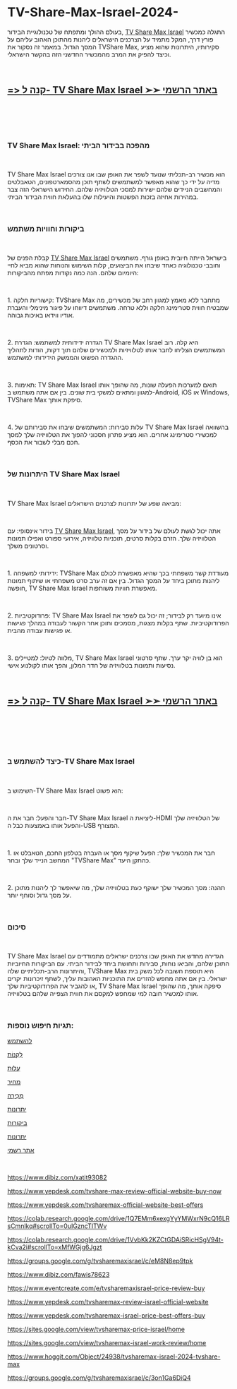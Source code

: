 # TV-Share-Max-Israel-2024-
<p>בעולם ההולך ומתפתח של טכנולוגיית הבידור,&nbsp;<a href="https://tvsharemax-review-israel.webflow.io/">TV Share Max Israel</a>&nbsp;התגלה כמכשיר פורץ דרך, המקל מתמיד על הצרכנים הישראלים ליהנות מהתוכן האהוב עליהם על המסך הגדול. במאמר זה נסקור את TVShare Max, סקירותיו, היתרונות שהוא מציע וכיצד להפיק את המרב מהמכשיר החדשני הזה בהקשר הישראלי.</p>
<p>&nbsp;</p>
<h2><strong><a href="https://plugnpureairpurifier.com/recommends/tvsharemax/">=&gt; קנה ל</a><a href="https://plugnpureairpurifier.com/recommends/tvsharemax/">- TV Share Max Israel ➢➢ באתר הרשמי</a></strong></h2>
<p>&nbsp;</p>
<p><a href="https://plugnpureairpurifier.com/recommends/tvsharemax/"><img src="https://s3.amazonaws.com/1silo.penzu.com/photos/12799000/big/TV_Share_Max_Israel_1.jpg?1694083250" alt="" border="0" /></a></p>
<p>&nbsp;</p>
<h3><strong>TV Share Max Israel: מהפכה בבידור הביתי</strong></h3>
<p>&nbsp;</p>
<p>TV Share Max Israel הוא מכשיר רב-תכליתי שנועד לשפר את האופן שבו אנו צורכים מדיה על ידי כך שהוא מאפשר למשתמשים לשתף תוכן מהסמארטפונים, הטאבלטים והמחשבים הניידים שלהם ישירות למסכי הטלוויזיה שלהם. החידוש הישראלי הזה צבר במהירות אחיזה בזכות הפשטות והיעילות שלו בהעלאת חווית הבידור הביתי.</p>
<p>&nbsp;</p>
<h3><strong>ביקורות וחוויות משתמש</strong></h3>
<p>&nbsp;</p>
<p>קבלת הפנים של&nbsp;<a href="https://plugnpureairpurifier.com/tvsharemax/">TV Share Max Israel</a>&nbsp;בישראל הייתה חיובית באופן גורף. משתמשים וחובבי טכנולוגיה כאחד שיבחו את הביצועים, קלות השימוש והנוחות שהוא מביא לחיי היומיום שלהם. הנה כמה נקודות מפתח מהביקורות:</p>
<p>&nbsp;</p>
<p>1. קישוריות חלקה: TVShare Max מתחבר ללא מאמץ למגוון רחב של מכשירים, מה שמבטיח חווית סטרימינג חלקה וללא טרחה. משתמשים דיווחו על פיגור מינימלי והעברת אודיו ווידאו באיכות גבוהה.</p>
<p>&nbsp;</p>
<p>2. הגדרה ידידותית למשתמש: הגדרת TV Share Max Israel היא קלה. רוב המשתמשים הצליחו לחבר אותו לטלוויזיות ולמכשירים שלהם תוך דקות, הודות לתהליך ההגדרה הפשוט והממשק הידידותי למשתמש.</p>
<p>&nbsp;</p>
<p>3. תאימות: TV Share Max Israel תואם למערכות הפעלה שונות, מה שהופך אותו למגוון ומתאים למשקי בית שונים. בין אם אתה משתמש ב-Android, iOS או Windows, TVShare Max סיפקת אותך.</p>
<p>&nbsp;</p>
<p>4. עלות סבירות: המשתמשים שיבחו את סבירותם של TV Share Max Israel בהשוואה למכשירי סטרימינג אחרים. הוא מציע פתרון חסכוני להפוך את הטלוויזיה שלך למסך חכם מבלי לשבור את הכסף.</p>
<p>&nbsp;</p>
<h3><strong>היתרונות של TV Share Max Israel</strong></h3>
<p>&nbsp;</p>
<p>TV Share Max Israel מביאה שפע של יתרונות לצרכנים הישראלים:</p>
<p>&nbsp;</p>
<p>בידור אינסופי: עם&nbsp;<a href="https://tvsharemax-israel-review-best-offers.company.site/">TV Share Max Israel</a>, אתה יכול לגשת לעולם של בידור על מסך הטלוויזיה שלך. הזרם בקלות סרטים, תוכניות טלוויזיה, אירועי ספורט ואפילו תמונות וסרטונים משלך.</p>
<p>&nbsp;</p>
<p>1. ידידותי למשפחה: TVShare Max מעודדת קשר משפחתי בכך שהיא מאפשרת לכולם ליהנות מתוכן ביחד על המסך הגדול. בין אם זה ערב סרט משפחתי או שיתוף תמונות חופשה, TV Share Max Israel מאפשרת חוויות משותפות.</p>
<p>&nbsp;</p>
<p>2. פרודוקטיביות: TV Share Max Israel אינו מיועד רק לבידור; זה יכול גם לשפר את הפרודוקטיביות. שתף בקלות מצגות, מסמכים ותוכן אחר הקשור לעבודה במהלך פגישות או פגישות עבודה מהבית.</p>
<p>&nbsp;</p>
<p>3. מלווה לטיול: למטיילים, TV Share Max Israel הוא בן לוויה יקר ערך. שתף סרטוני נסיעות ותמונות בטלוויזיה של חדר המלון, והפך אותו לקולנוע אישי.</p>
<p>&nbsp;</p>
<h2><strong><a href="https://plugnpureairpurifier.com/recommends/tvsharemax/">=&gt; קנה ל</a><a href="https://plugnpureairpurifier.com/recommends/tvsharemax/">- TV Share Max Israel ➢➢ באתר הרשמי</a></strong></h2>
<p>&nbsp;</p>
<p><a href="https://plugnpureairpurifier.com/recommends/tvsharemax/"><img src="https://s3.amazonaws.com/7silo.penzu.com/photos/12798998/big/TV_Share_Max_Israel_2.jpg?1694083237" alt="" border="0" /></a></p>
<h3>&nbsp;</h3>
<h3><strong>כיצד להשתמש ב-TV Share Max Israel</strong></h3>
<p>&nbsp;</p>
<p>השימוש ב-TV Share Max Israel הוא פשוט:</p>
<p>&nbsp;</p>
<p>חבר והפעל: חבר את ה-TV Share Max Israel ליציאת ה-HDMI של הטלוויזיה שלך והפעל אותו באמצעות כבל ה-USB המצורף.</p>
<p>&nbsp;</p>
<p>1. חבר את המכשיר שלך: הפעל שיקוף מסך או העברה בטלפון החכם, הטאבלט או המחשב הנייד שלך ובחר "TVShare Max" כהתקן היעד.</p>
<p>&nbsp;</p>
<p>2. תהנה: מסך המכשיר שלך ישוקף כעת בטלוויזיה שלך, מה שיאפשר לך ליהנות מתוכן על מסך גדול וסוחף יותר.</p>
<p>&nbsp;</p>
<h3><strong>סיכום</strong></h3>
<p>&nbsp;</p>
<p>TV Share Max Israel הגדירה מחדש את האופן שבו צרכנים ישראלים מתמודדים עם התוכן שלהם, והביאו נוחות, סבירות ותחושת ביחד לבידור הביתי. עם הביקורות החיוביות והיתרונות הרב-תכליתיים שלה, TVShare Max היא תוספת חשובה לכל משק בית ישראלי. בין אם אתה מחפש להזרים את התוכניות האהובות עליך, לשתף זיכרונות יקרים או להגביר את הפרודוקטיביות שלך, TV Share Max Israel סיפקה אותך, מה שהופך אותו למכשיר חובה למי שמחפש למקסם את חווית הצפייה שלהם בטלוויזיה.</p>
<p>&nbsp;</p>
<h3><strong>תגיות חיפוש נוספות:</strong></h3>
<p><a href="https://tvsharemax-israel-buy-review-benefits.webflow.io/">להשתמש</a></p>
<p><a href="https://sites.google.com/view/tvsharemaxisrael/home">לִקְנוֹת</a></p>
<p><a href="https://sites.google.com/view/tvsharemax-israel-buy/home">עֲלוּת</a></p>
<p><a href="https://maxphonesmartphone-israel-review-buy.webflow.io/">מחיר</a></p>
<p><a href="https://maxphonesmartphone-order-in-israel.webflow.io/">מְכִירָה</a></p>
<p><a href="https://maxphonesmartphone-review-israel-buy.company.site/">יתרונות</a></p>
<p><a href="https://tvsharemax-review-price-israel.webflow.io/">ביקורות</a></p>
<p><a href="https://tvshare-maxisrael-official-website-best.webflow.io/">יתרונות</a></p>
<p><a href="https://tvsharemax-israel-review-work.company.site/">אתר רשמי</a></p>
<p>&nbsp;</p>
<p><a href="https://www.dibiz.com/xatit93082">https://www.dibiz.com/xatit93082</a></p>
<p><a href="https://www.yepdesk.com/tvshare-max-review-official-website-buy-now">https://www.yepdesk.com/tvshare-max-review-official-website-buy-now</a></p>
<p><a href="https://www.yepdesk.com/tvsharemax-official-website-best-offers">https://www.yepdesk.com/tvsharemax-official-website-best-offers</a></p>
<p><a href="https://colab.research.google.com/drive/1Q7EMm6xexgYyYMWxrN9cQ16LRsCmnlkq#scrollTo=0uIGzncTITWv">https://colab.research.google.com/drive/1Q7EMm6xexgYyYMWxrN9cQ16LRsCmnlkq#scrollTo=0uIGzncTITWv</a></p>
<p><a href="https://colab.research.google.com/drive/1VvbKk2KZCtGDAiSRicHSgV94t-kCva2i#scrollTo=xMfWGjg6Jgzt">https://colab.research.google.com/drive/1VvbKk2KZCtGDAiSRicHSgV94t-kCva2i#scrollTo=xMfWGjg6Jgzt</a></p>
<p><a href="https://groups.google.com/g/tvsharemaxisrael/c/eM8N8ep9tpk">https://groups.google.com/g/tvsharemaxisrael/c/eM8N8ep9tpk</a></p>
<p><a href="https://www.dibiz.com/fawis78623">https://www.dibiz.com/fawis78623</a></p>
<p><a href="https://www.eventcreate.com/e/tvsharemaxisrael-price-review-buy">https://www.eventcreate.com/e/tvsharemaxisrael-price-review-buy</a></p>
<p><a href="https://www.yepdesk.com/tvsharemax-review-israel-official-website">https://www.yepdesk.com/tvsharemax-review-israel-official-website</a></p>
<p><a href="https://www.yepdesk.com/tvsharemax-israel-price-best-offers-buy">https://www.yepdesk.com/tvsharemax-israel-price-best-offers-buy</a></p>
<p><a href="https://sites.google.com/view/tvsharemax-price-israel/home">https://sites.google.com/view/tvsharemax-price-israel/home</a></p>
<p><a href="https://sites.google.com/view/tvsharemax-israel-work-review/home">https://sites.google.com/view/tvsharemax-israel-work-review/home</a></p>
<p><a href="https://www.hoggit.com/Object/24938/tvsharemax-israel-2024-tvshare-max">https://www.hoggit.com/Object/24938/tvsharemax-israel-2024-tvshare-max</a></p>
<p><a href="https://groups.google.com/g/tvsharemaxisrael/c/3on1Ga6DiQ4">https://groups.google.com/g/tvsharemaxisrael/c/3on1Ga6DiQ4</a></p>
